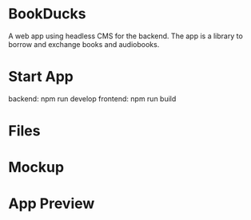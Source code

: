 # BookDucks
A web app using headless CMS for the backend. The app is a library to borrow and exchange books and audiobooks.

# Start App
backend: npm run develop
frontend: npm run build

# Files


# Mockup

# App Preview